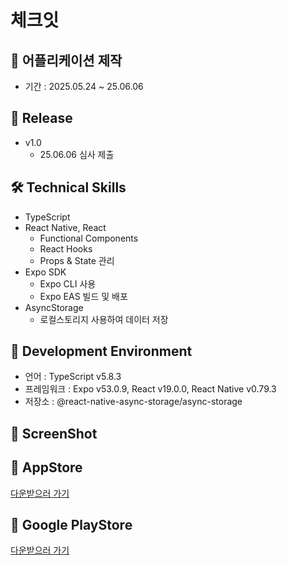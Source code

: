 # 체크잇

## 📌 어플리케이션 제작
- 기간 : 2025.05.24 ~ 25.06.06

## 🚀 Release
- v1.0 
    - 25.06.06 심사 제출

## 🛠️ Technical Skills
- TypeScript
- React Native, React
   - Functional Components
   - React Hooks
   - Props & State 관리
- Expo SDK
   - Expo CLI 사용
   - Expo EAS 빌드 및 배포
- AsyncStorage
   - 로컬스토리지 사용하여 데이터 저장


## 📍 Development Environment
- 언어 : TypeScript v5.8.3
- 프레임워크 : Expo v53.0.9, React v19.0.0, React Native v0.79.3
- 저장소 : @react-native-async-storage/async-storage

## 📸 ScreenShot


## 🍎 AppStore
[다운받으러 가기]()

## 🤖 Google PlayStore
[다운받으러 가기]()
